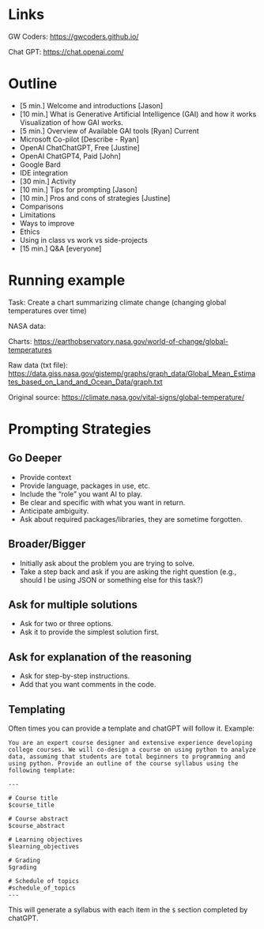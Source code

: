 # Links

GW Coders: https://gwcoders.github.io/

Chat GPT: https://chat.openai.com/

# Outline

- [5 min.] Welcome and introductions [Jason]
- [10 min.] What is Generative Artificial Intelligence (GAI) and how it works
Visualization of how GAI works.
- [5 min.] Overview of Available GAI tools [Ryan]
Current
- Microsoft Co-pilot [Describe - Ryan]
- OpenAI ChatChatGPT, Free [Justine]
- OpenAI ChatGPT4, Paid [John]
- Google Bard
- IDE integration
- [30 min.] Activity
- [10 min.] Tips for prompting [Jason]
- [10 min.] Pros and cons of strategies [Justine]
- Comparisons
- Limitations
- Ways to improve
- Ethics
- Using in class vs work vs side-projects
- [15 min.] Q&A [everyone]

# Running example

Task: Create a chart summarizing climate change (changing global temperatures over time)

NASA data:

Charts:
https://earthobservatory.nasa.gov/world-of-change/global-temperatures

Raw data (txt file):
https://data.giss.nasa.gov/gistemp/graphs/graph_data/Global_Mean_Estimates_based_on_Land_and_Ocean_Data/graph.txt

Original source:
https://climate.nasa.gov/vital-signs/global-temperature/

# Prompting Strategies

## Go Deeper

- Provide context
- Provide language, packages in use, etc.
- Include the “role” you want AI to play.
- Be clear and specific with what you want in return.
- Anticipate ambiguity.
- Ask about required packages/libraries, they are sometime forgotten.

## Broader/Bigger

- Initially ask about the problem you are trying to solve.
- Take a step back and ask if you are asking the right question (e.g., should I be using JSON or something else for this task?)

## Ask for multiple solutions

- Ask for two or three options.
- Ask it to provide the simplest solution first.

## Ask for explanation of the reasoning
 
- Ask for step-by-step instructions.
- Add that you want comments in the code.

## Templating

Often times you can provide a template and chatGPT will follow it. Example:

```
You are an expert course designer and extensive experience developing college courses. We will co-design a course on using python to analyze data, assuming that students are total beginners to programming and using python. Provide an outline of the course syllabus using the following template:

---

# Course title
$course_title

# Course abstract
$course_abstract

# Learning objectives
$learning_objectives

# Grading
$grading

# Schedule of topics
#schedule_of_topics
---
```

This will generate a syllabus with each item in the `$` section completed by chatGPT.

